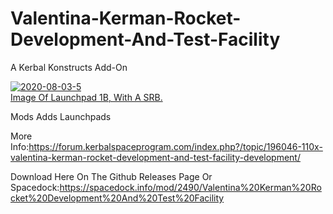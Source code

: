 # Valentina-Kerman-Rocket-Development-And-Test-Facility
A Kerbal Konstructs Add-On

<a href="https://ibb.co/cxbXJN7"><img src="https://i.ibb.co/R7h42CV/2020-08-03-5.png" alt="2020-08-03-5" border="0"></a><br /><a target='_blank' href='https://imgbb.com/'>Image Of Launchpad 1B, With A SRB.</a><br />

Mods Adds Launchpads

More Info:https://forum.kerbalspaceprogram.com/index.php?/topic/196046-110x-valentina-kerman-rocket-development-and-test-facility-development/

Download Here On The Github Releases Page Or
Spacedock:https://spacedock.info/mod/2490/Valentina%20Kerman%20Rocket%20Development%20And%20Test%20Facility
